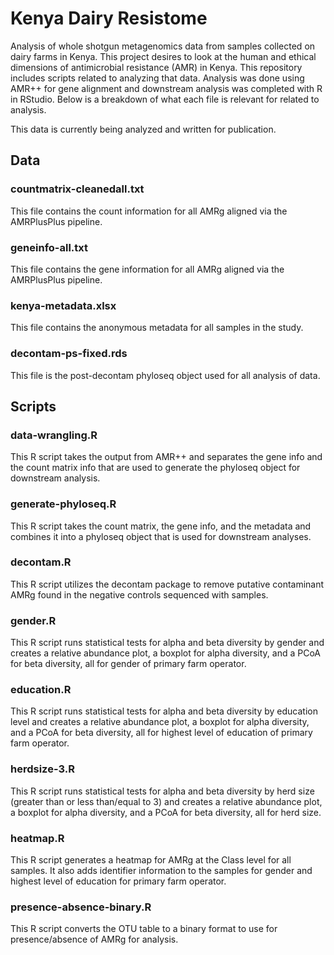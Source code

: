 # Kenya Dairy Resistome 
Analysis of whole shotgun metagenomics data from samples collected on dairy farms in Kenya. This project desires to look at the human and ethical dimensions of antimicrobial resistance (AMR) in Kenya. This repository includes scripts related to analyzing that data. Analysis was done using AMR++ for gene alignment and downstream analysis was completed with R in RStudio. Below is a breakdown of what each file is relevant for related to analysis.

This data is currently being analyzed and written for publication. 

## Data

### countmatrix-cleanedall.txt
This file contains the count information for all AMRg aligned via the AMRPlusPlus pipeline. 

### geneinfo-all.txt
This file contains the gene information for all AMRg aligned via the AMRPlusPlus pipeline. 

### kenya-metadata.xlsx
This file contains the anonymous metadata for all samples in the study. 

### decontam-ps-fixed.rds
This file is the post-decontam phyloseq object used for all analysis of data. 

## Scripts

### data-wrangling.R
This R script takes the output from AMR++ and separates the gene info and the count matrix info that are used to generate the phyloseq object for downstream analysis. 

### generate-phyloseq.R
This R script takes the count matrix, the gene info, and the metadata and combines it into a phyloseq object that is used for downstream analyses. 

### decontam.R
This R script utilizes the decontam package to remove putative contaminant AMRg found in the negative controls sequenced with samples. 

### gender.R
This R script runs statistical tests for alpha and beta diversity by gender and creates a relative abundance plot, a boxplot for alpha diversity, and a PCoA for beta diversity, all for gender of primary farm operator. 

### education.R
This R script runs statistical tests for alpha and beta diversity by education level and creates a relative abundance plot, a boxplot for alpha diversity, and a PCoA for beta diversity, all for highest level of education of primary farm operator. 

### herdsize-3.R
This R script runs statistical tests for alpha and beta diversity by herd size (greater than or less than/equal to 3) and creates a relative abundance plot, a boxplot for alpha diversity, and a PCoA for beta diversity, all for herd size. 

### heatmap.R
This R script generates a heatmap for AMRg at the Class level for all samples. It also adds identifier information to the samples for gender and highest level of education for primary farm operator. 

### presence-absence-binary.R
This R script converts the OTU table to a binary format to use for presence/absence of AMRg for analysis. 
